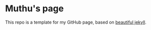 # Muthu's page

This repo is a template for my GitHub page, based on [beautiful jekyll](https://github.com/daattali/beautiful-jekyll). 

